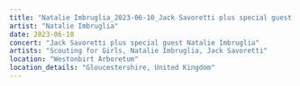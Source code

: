 ```yaml
---
title: "Natalie Imbruglia_2023-06-10_Jack Savoretti plus special guest Natalie Imbruglia"
artist: "Natalie Imbruglia"
date: 2023-06-10
concert: "Jack Savoretti plus special guest Natalie Imbruglia"
artists: "Scouting for Girls, Natalie Imbruglia, Jack Savoretti"
location: "Westonbirt Arboretum"
location_details: "Gloucestershire, United Kingdom"
---
```

